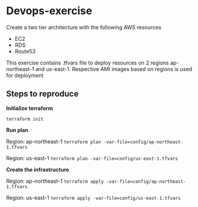 # Devops-exercise

Create a two tier architecture with the following AWS resources
- EC2
- RDS
- Route53

This exercise contains .tfvars file to deploy resources on 2 regions ap-northeast-1 and us-east-1. Respective AMI images based on regions is used for deployment

## Steps to reproduce

**Initialize terraform**

`terraform init`

**Run plan**

Region: ap-northeast-1
`terraform plan -var-file=config/ap-northeast-1.tfvars`

Region: us-east-1
`terraform plan -var-file=config/us-east-1.tfvars`

**Create the infrastructure**

Region: ap-northeast-1
`terraform apply -var-file=config/ap-northeast-1.tfvars`

Region: us-east-1
`terraform apply -var-file=config/us-east-1.tfvars`